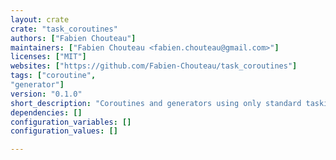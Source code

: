 ```yaml
---
layout: crate
crate: "task_coroutines"
authors: ["Fabien Chouteau"]
maintainers: ["Fabien Chouteau <fabien.chouteau@gmail.com>"]
licenses: ["MIT"]
websites: ["https://github.com/Fabien-Chouteau/task_coroutines"]
tags: ["coroutine",
"generator"]
version: "0.1.0"
short_description: "Coroutines and generators using only standard tasking features"
dependencies: []
configuration_variables: []
configuration_values: []

---
```



